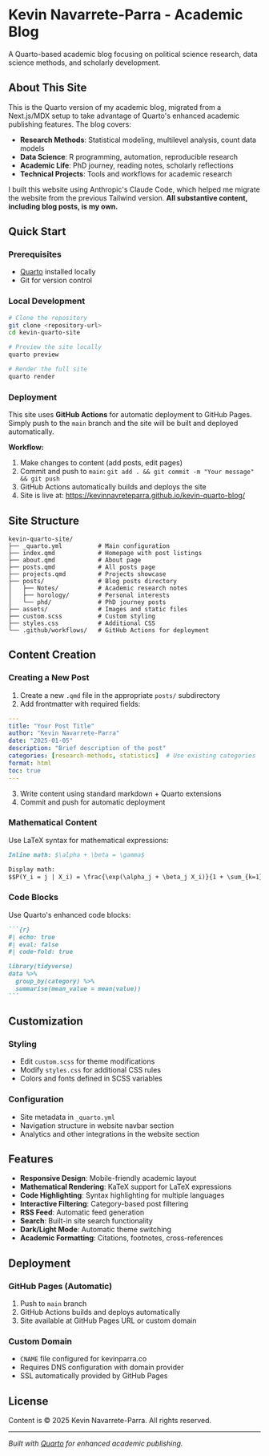 # Kevin Navarrete-Parra - Academic Blog

A Quarto-based academic blog focusing on political science research, data science methods, and scholarly development.

## About This Site

This is the Quarto version of my academic blog, migrated from a Next.js/MDX setup to take advantage of Quarto's enhanced academic publishing features. The blog covers:

- **Research Methods**: Statistical modeling, multilevel analysis, count data models
- **Data Science**: R programming, automation, reproducible research
- **Academic Life**: PhD journey, reading notes, scholarly reflections
- **Technical Projects**: Tools and workflows for academic research

I built this website using Anthropic's Claude Code, which helped me migrate the website from the previous Tailwind version. **All substantive content, including blog posts, is my own.**

## Quick Start

### Prerequisites
- [Quarto](https://quarto.org/docs/get-started/) installed locally
- Git for version control

### Local Development
```bash
# Clone the repository
git clone <repository-url>
cd kevin-quarto-site

# Preview the site locally
quarto preview

# Render the full site
quarto render
```

### Deployment
This site uses **GitHub Actions** for automatic deployment to GitHub Pages. Simply push to the `main` branch and the site will be built and deployed automatically.

**Workflow:**
1. Make changes to content (add posts, edit pages)
2. Commit and push to `main`: `git add . && git commit -m "Your message" && git push`
3. GitHub Actions automatically builds and deploys the site
4. Site is live at: https://kevinnavreteparra.github.io/kevin-quarto-blog/

## Site Structure

```
kevin-quarto-site/
├── _quarto.yml          # Main configuration
├── index.qmd            # Homepage with post listings
├── about.qmd            # About page
├── posts.qmd            # All posts page
├── projects.qmd         # Projects showcase
├── posts/               # Blog posts directory
│   ├── Notes/           # Academic research notes
│   ├── horology/        # Personal interests
│   └── phd/             # PhD journey posts
├── assets/              # Images and static files
├── custom.scss          # Custom styling
├── styles.css           # Additional CSS
└── .github/workflows/   # GitHub Actions for deployment
```

## Content Creation

### Creating a New Post
1. Create a new `.qmd` file in the appropriate `posts/` subdirectory
2. Add frontmatter with required fields:

```yaml
---
title: "Your Post Title"
author: "Kevin Navarrete-Parra"
date: "2025-01-05"
description: "Brief description of the post"
categories: [research-methods, statistics]  # Use existing categories
format: html
toc: true
---
```

3. Write content using standard markdown + Quarto extensions
4. Commit and push for automatic deployment

### Mathematical Content
Use LaTeX syntax for mathematical expressions:

```markdown
Inline math: $\alpha + \beta = \gamma$

Display math:
$$P(Y_i = j | X_i) = \frac{\exp(\alpha_j + \beta_j X_i)}{1 + \sum_{k=1}^{J} \exp(\alpha_k + \beta_k X_i)}$$
```

### Code Blocks
Use Quarto's enhanced code blocks:

````markdown
```{r}
#| echo: true
#| eval: false
#| code-fold: true

library(tidyverse)
data %>% 
  group_by(category) %>% 
  summarise(mean_value = mean(value))
```
````

## Customization

### Styling
- Edit `custom.scss` for theme modifications
- Modify `styles.css` for additional CSS rules
- Colors and fonts defined in SCSS variables

### Configuration
- Site metadata in `_quarto.yml`
- Navigation structure in website navbar section
- Analytics and other integrations in the website section

## Features

- **Responsive Design**: Mobile-friendly academic layout
- **Mathematical Rendering**: KaTeX support for LaTeX expressions
- **Code Highlighting**: Syntax highlighting for multiple languages
- **Interactive Filtering**: Category-based post filtering
- **RSS Feed**: Automatic feed generation
- **Search**: Built-in site search functionality
- **Dark/Light Mode**: Automatic theme switching
- **Academic Formatting**: Citations, footnotes, cross-references

## Deployment

### GitHub Pages (Automatic)
1. Push to `main` branch
2. GitHub Actions builds and deploys automatically
3. Site available at GitHub Pages URL or custom domain

### Custom Domain
- `CNAME` file configured for kevinparra.co
- Requires DNS configuration with domain provider
- SSL automatically provided by GitHub Pages

## License

Content is © 2025 Kevin Navarrete-Parra. All rights reserved.

---

*Built with [Quarto](https://quarto.org/) for enhanced academic publishing.*